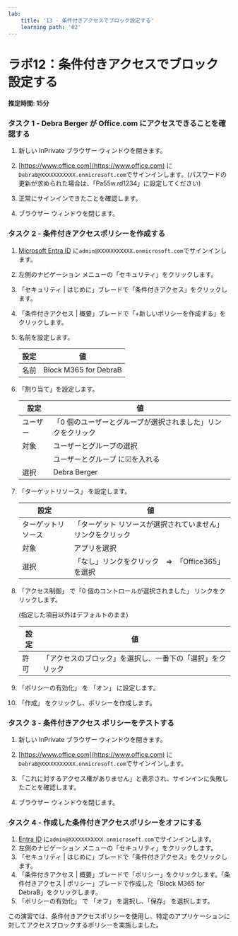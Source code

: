 ```yaml
---
lab:
    title: '13 - 条件付きアクセスでブロック設定する'
    learning path: '02'
---
```


# ラボ12：条件付きアクセスでブロック設定する

#### 推定時間: 15分

### タスク 1 - Debra Berger が Office.com にアクセスできることを確認する

1. 新しい InPrivate ブラウザー ウィンドウを開きます。

2. [https://www.office.com](https://www.office.com) に`DebraB@XXXXXXXXXXX.onmicrosoft.com`でサインインします。(パスワードの更新が求められた場合は、「Pa55w.rd1234」に設定してください)

3. 正常にサインインできたことを確認します。

4. ブラウザー ウィンドウを閉じます。

    

### タスク 2 - 条件付きアクセスポリシーを作成する

1. [Microsoft Entra ID]( https://portal.azure.com/#blade/Microsoft_AAD_IAM/ActiveDirectoryMenuBlade/Overview) に`admin@XXXXXXXXXXX.onmicrosoft.com`でサインインします。

2. 左側のナビゲーション メニューの「セキュリティ」をクリックします。

3. 「セキュリティ | はじめに」ブレードで「条件付きアクセス」をクリックします。

4. 「条件付きアクセス | 概要」ブレードで「+新しいポリシーを作成する」をクリックします。

4. 名前を設定します。

    | 設定 | 値                    |
    | ---- | --------------------- |
    | 名前 | Block M365 for DebraB |
    
6. 「割り当て」を設定します。

    | 設定     | 値                                                           |
    | -------- | ------------------------------------------------------------ |
    | ユーザー | 「0 個のユーザーとグループが選択されました」リンクをクリック |
    | 対象     | ユーザーとグループの選択                                     |
    |          | ユーザーとグループ に☑を入れる                               |
    | 選択     | Debra Berger                                                 |

7. 「ターゲットリソース」 を設定します。

    | 設定               | 値                                                          |
    | ------------------ | ----------------------------------------------------------- |
    | ターゲットリソース | 「ターゲット リソースが選択されていません」リンクをクリック |
    | 対象               | アプリを選択                                                |
    | 選択               | 「なし」リンクをクリック　⇒　「Office365」を選択            |

8. 「アクセス制御」 で「0 個のコントロールが選択されました」 リンクをクリックします。

    (指定した項目以外はデフォルトのまま)

    | 設定 | 値                                                         |
    | ---- | ---------------------------------------------------------- |
    | 許可 | 「アクセスのブロック」を選択し、一番下の「選択」をクリック |

9. 「ポリシーの有効化」 を 「オン」 に設定します。

10. 「作成」 をクリックし、ポリシーを作成します。

    

### タスク 3 - 条件付きアクセス ポリシーをテストする

1. 新しい InPrivate ブラウザー ウィンドウを開きます。

2. [https://www.office.com](https://www.office.com) に`DebraB@XXXXXXXXXXX.onmicrosoft.com`でサインインします。

3. 「これに対するアクセス権がありません」と表示され、サインインに失敗したことを確認します。

4. ブラウザー ウィンドウを閉じます。

     

### タスク 4 - 作成した条件付きアクセスポリシーをオフにする

1. [Entra ID]( https://portal.azure.com/#blade/Microsoft_AAD_IAM/ActiveDirectoryMenuBlade/Overview) に`admin@XXXXXXXXXXX.onmicrosoft.com`でサインインします。
2. 左側のナビゲーション メニューの「セキュリティ」をクリックします。
3. 「セキュリティ | はじめに」ブレードで「条件付きアクセス」をクリックします。
4. 「条件付きアクセス | 概要」ブレードで「ポリシー」をクリックします。「条件付きアクセス | ポリシー」ブレードで作成した「Block M365 for DebraB」をクリックします。
5. 「ポリシーの有効化」 で 「オフ」 を選択し、「保存」 を選択します。



この演習では、条件付きアクセスポリシーを使用し、特定のアプリケーションに対してアクセスブロックするポリシーを実施しました。
